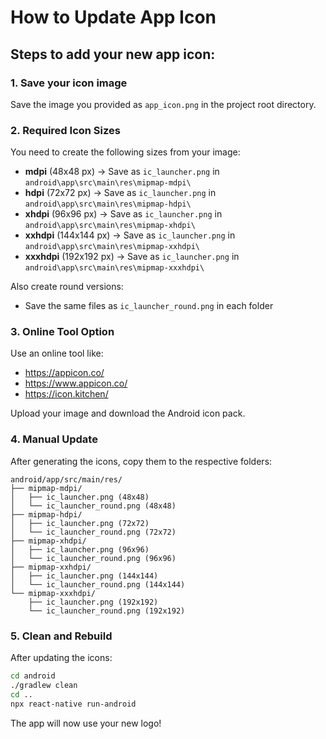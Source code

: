 # How to Update App Icon

## Steps to add your new app icon:

### 1. Save your icon image
Save the image you provided as `app_icon.png` in the project root directory.

### 2. Required Icon Sizes
You need to create the following sizes from your image:

- **mdpi** (48x48 px) → Save as `ic_launcher.png` in `android\app\src\main\res\mipmap-mdpi\`
- **hdpi** (72x72 px) → Save as `ic_launcher.png` in `android\app\src\main\res\mipmap-hdpi\`
- **xhdpi** (96x96 px) → Save as `ic_launcher.png` in `android\app\src\main\res\mipmap-xhdpi\`
- **xxhdpi** (144x144 px) → Save as `ic_launcher.png` in `android\app\src\main\res\mipmap-xxhdpi\`
- **xxxhdpi** (192x192 px) → Save as `ic_launcher.png` in `android\app\src\main\res\mipmap-xxxhdpi\`

Also create round versions:
- Save the same files as `ic_launcher_round.png` in each folder

### 3. Online Tool Option
Use an online tool like:
- https://appicon.co/
- https://www.appicon.co/
- https://icon.kitchen/

Upload your image and download the Android icon pack.

### 4. Manual Update
After generating the icons, copy them to the respective folders:
```
android/app/src/main/res/
├── mipmap-mdpi/
│   ├── ic_launcher.png (48x48)
│   └── ic_launcher_round.png (48x48)
├── mipmap-hdpi/
│   ├── ic_launcher.png (72x72)
│   └── ic_launcher_round.png (72x72)
├── mipmap-xhdpi/
│   ├── ic_launcher.png (96x96)
│   └── ic_launcher_round.png (96x96)
├── mipmap-xxhdpi/
│   ├── ic_launcher.png (144x144)
│   └── ic_launcher_round.png (144x144)
└── mipmap-xxxhdpi/
    ├── ic_launcher.png (192x192)
    └── ic_launcher_round.png (192x192)
```

### 5. Clean and Rebuild
After updating the icons:
```bash
cd android
./gradlew clean
cd ..
npx react-native run-android
```

The app will now use your new logo!